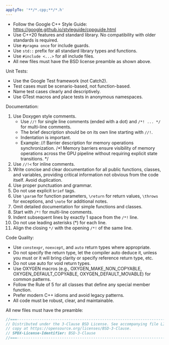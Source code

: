 ```yaml
---
applyTo: '**/*.cpp;**/*.h'
---
```

- Follow the Google C++ Style Guide: https://google.github.io/styleguide/cppguide.html
- Use C++20 features and standard library. No compatibility with older standards is required.
- Use `#pragma once` for include guards.
- Use `std::` prefix for all standard library types and functions.
- Use `#include <...>` for all include files.
- All new files must have the BSD license preamble as shown above.

Unit Tests:
- Use the Google Test framework (not Catch2).
- Test cases must be scenario-based, not function-based.
- Name test cases clearly and descriptively.
- Use GTest macros and place tests in anonymous namespaces.

Documentation:
1. Use Doxygen style comments.
   - Use `//!` for single line comments (ended with a dot) and `/*! ... */` for multi-line comments.
   - The brief description should be on its own line starting with `//!`.
   - Indentation is important.
   - Example:
     //! Barrier description for memory operations synchronization.
     /*!
      Memory barriers ensure visibility of memory operations across the GPU pipeline
      without requiring explicit state transitions.
     */
2. Use `//!<` for inline comments.
3. Write concise and clear documentation for all public functions, classes, and variables, providing critical information not obvious from the code itself. Avoid duplication.
4. Use proper punctuation and grammar.
5. Do not use explicit `brief` tags.
6. Use `\param` for function parameters, `\return` for return values, `\throws` for exceptions, and `\note` for additional notes.
7. Omit detailed documentation for simple functions and classes.
8. Start with `/*!` for multi-line comments.
9. Indent subsequent lines by exactly 1 space from the `/*!` line.
10. Do not use leading asterisks (*) for each line.
11. Align the closing `*/` with the opening `/*!` of the same line.

Code Quality:
- Use `constexpr`, `noexcept`, and `auto` return types where appropriate.
- Do not specify the return type, let the compiler auto deduce it, unless you
  must or it will bring clarity or specify reference return type, etc.
- Do not use auto for void return types.
- Use OXYGEN macros (e.g., OXYGEN_MAKE_NON_COPYABLE, OXYGEN_DEFAULT_COPYABLE,
  OXYGEN_DEFAULT_MOVABLE) for common patterns.
- Follow the Rule of 5 for all classes that define any special member function.
- Prefer modern C++ idioms and avoid legacy patterns.
- All code must be robust, clear, and maintainable.

All new files must have the preamble:
```cpp
//===----------------------------------------------------------------------===//
// Distributed under the 3-Clause BSD License. See accompanying file LICENSE or
// copy at https://opensource.org/licenses/BSD-3-Clause.
// SPDX-License-Identifier: BSD-3-Clause
//===----------------------------------------------------------------------===//
```
